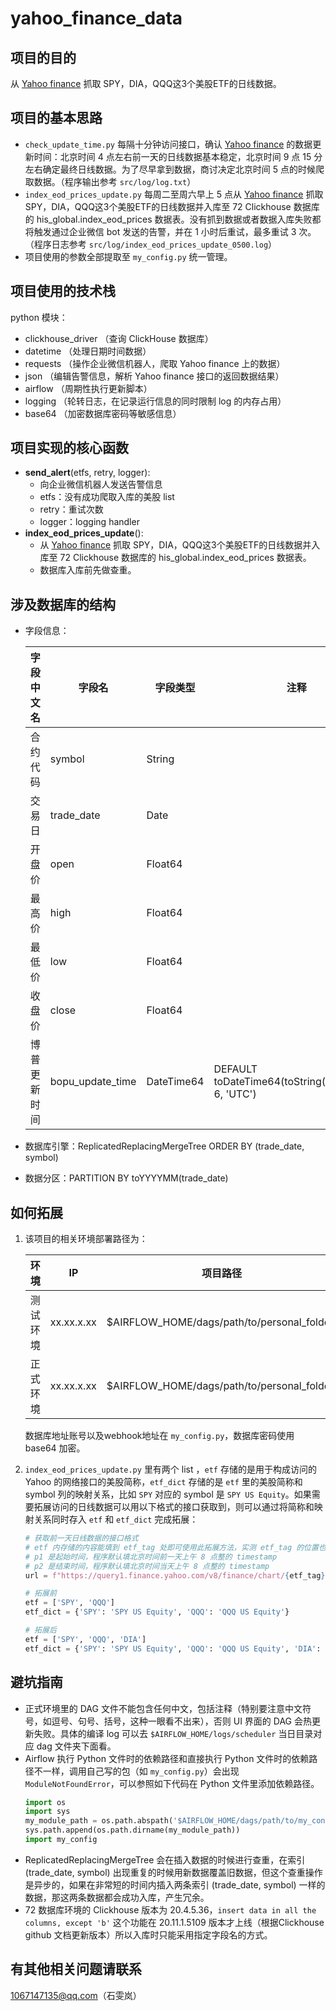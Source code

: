 # yahoo_finance_data

## 项目的目的

从 [Yahoo finance](https://finance.yahoo.com/) 抓取 SPY，DIA，QQQ这3个美股ETF的日线数据。

## 项目的基本思路
- `check_update_time.py` 每隔十分钟访问接口，确认 [Yahoo finance](https://finance.yahoo.com/) 的数据更新时间：北京时间 4 点左右前一天的日线数据基本稳定，北京时间 9 点 15 分左右确定最终日线数据。为了尽早拿到数据，商讨决定北京时间 5 点的时候爬取数据。（程序输出参考 `src/log/log.txt`）
- `index_eod_prices_update.py` 每周二至周六早上 5 点从 [Yahoo finance](https://finance.yahoo.com/) 抓取 SPY，DIA，QQQ这3个美股ETF的日线数据并入库至 72 Clickhouse 数据库的 his_global.index_eod_prices 数据表。没有抓到数据或者数据入库失败都将触发通过企业微信 bot 发送的告警，并在 1 小时后重试，最多重试 3 次。（程序日志参考 `src/log/index_eod_prices_update_0500.log`）
- 项目使用的参数全部提取至 `my_config.py` 统一管理。

## 项目使用的技术栈

python 模块：
- clickhouse_driver （查询 ClickHouse 数据库）
- datetime （处理日期时间数据）
- requests （操作企业微信机器人，爬取 Yahoo finance 上的数据）
- json （编辑告警信息，解析 Yahoo finance 接口的返回数据结果）
- airflow （周期性执行更新脚本）
- logging （轮转日志，在记录运行信息的同时限制 log 的内存占用）
- base64 （加密数据库密码等敏感信息）


## 项目实现的核心函数
- **send_alert**(etfs, retry, logger): 
  - 向企业微信机器人发送告警信息
  - etfs：没有成功爬取入库的美股 list
  - retry：重试次数
  - logger：logging handler
- **index_eod_prices_update**(): 
  - 从 [Yahoo finance](https://finance.yahoo.com/) 抓取 SPY，DIA，QQQ这3个美股ETF的日线数据并入库至 72 Clickhouse 数据库的 his_global.index_eod_prices 数据表。
  - 数据库入库前先做查重。

## 涉及数据库的结构 

- 字段信息：
  
    | 字段中文名 | 字段名 | 字段类型 | 注释 |
    | ------ | ------ |------ |------ |
    | 合约代码 | symbol | String | |
    | 交易日 | trade_date | Date | |
    | 开盘价 | open | Float64 | |
    | 最高价 | high | Float64 | |
    | 最低价 | low | Float64 | |
    | 收盘价 | close |Float64 | |
    | 博普更新时间 | bopu_update_time  | DateTime64 | DEFAULT toDateTime64(toString(now64(6)), 6, 'UTC') |

- 数据库引擎：ReplicatedReplacingMergeTree ORDER BY (trade_date, symbol)
- 数据分区：PARTITION BY toYYYYMM(trade_date)

## 如何拓展
1. 该项目的相关环境部署路径为：  

    环境 | IP | 项目路径 | UI界面地址
    --- | --- | --- | --- 
    测试环境 | xx.xx.x.xx | $AIRFLOW_HOME/dags/path/to/personal_folder/ | http://xx.xx.x.xx:8080/home
    正式环境 | xx.xx.x.xx | $AIRFLOW_HOME/dags/path/to/personal_folder/ | http://xx.xx.x.xx:8080/home

    数据库地址账号以及webhook地址在 `my_config.py`，数据库密码使用 base64 加密。

2. `index_eod_prices_update.py` 里有两个 list ，`etf` 存储的是用于构成访问的 Yahoo 的网络接口的美股简称，`etf_dict` 存储的是 `etf` 里的美股简称和 symbol 列的映射关系，比如 `SPY` 对应的 symbol 是 `SPY US Equity`。如果需要拓展访问的日线数据可以用以下格式的接口获取到，则可以通过将简称和映射关系同时存入 `etf` 和 `etf_dict` 完成拓展：
   ```python
   # 获取前一天日线数据的接口格式
   # etf 内存储的内容能填到 etf_tag 处即可使用此拓展方法，实测 etf_tag 的位置也可以填 Yahoo 支持的期货代码，如 CLG28.NYM，可以获取到期货的日线数据
   # p1 是起始时间，程序默认填北京时间前一天上午 8 点整的 timestamp
   # p2 是结束时间，程序默认填北京时间当天上午 8 点整的 timestamp
   url = f"https://query1.finance.yahoo.com/v8/finance/chart/{etf_tag}?interval=1d&period1={p1}&period2={p2}"

   # 拓展前
   etf = ['SPY', 'QQQ']
   etf_dict = {'SPY': 'SPY US Equity', 'QQQ': 'QQQ US Equity'}

   # 拓展后
   etf = ['SPY', 'QQQ', 'DIA']
   etf_dict = {'SPY': 'SPY US Equity', 'QQQ': 'QQQ US Equity', 'DIA': 'DIA US Equity'}

   ```


## 避坑指南
- 正式环境里的 DAG 文件不能包含任何中文，包括注释（特别要注意中文符号，如逗号、句号、括号，这种一眼看不出来），否则 UI 界面的 DAG 会热更新失败。具体的编译 log 可以去 `$AIRFLOW_HOME/logs/scheduler` 当日目录对应 dag 文件夹下面看。
- Airflow 执行 Python 文件时的依赖路径和直接执行 Python 文件时的依赖路径不一样，调用自己写的包（如 `my_config.py`）会出现 `ModuleNotFoundError`，可以参照如下代码在 Python 文件里添加依赖路径。
  ```python
  import os
  import sys
  my_module_path = os.path.abspath('$AIRFLOW_HOME/dags/path/to/my_config.py')
  sys.path.append(os.path.dirname(my_module_path))
  import my_config
  ```
- ReplicatedReplacingMergeTree 会在插入数据的时候进行查重，在索引 (trade_date, symbol) 出现重复的时候用新数据覆盖旧数据，但这个查重操作是异步的，如果在非常短的时间内插入两条索引 (trade_date, symbol) 一样的数据，那这两条数据都会成功入库，产生冗余。
- 72 数据库环境的 Clickhouse 版本为 20.4.5.36，`insert data in all the columns, except 'b'` 这个功能在 20.11.1.5109 版本才上线（根据Clickhouse github 文档更新版本）所以入库时只能采用指定字段名的方式。

## 有其他相关问题请联系
1067147135@qq.com（石雯岚）